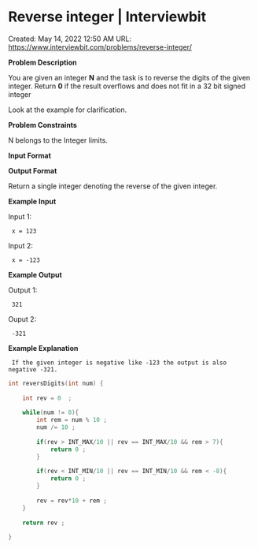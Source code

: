 # Reverse integer | Interviewbit

Created: May 14, 2022 12:50 AM
URL: https://www.interviewbit.com/problems/reverse-integer/

**Problem Description**

You are given an integer **N** and the task is to reverse the digits of the given integer. Return **0** if the result overflows and does not fit in a 32 bit signed integer

Look at the example for clarification.

**Problem Constraints**

N belongs to the Integer limits.

**Input Format**

**Output Format**

Return a single integer denoting the reverse of the given integer.

**Example Input**

Input 1:

```
 x = 123
```

Input 2:

```
 x = -123
```

**Example Output**

Output 1:

```
 321

```

Ouput 2:

```
 -321
```

**Example Explanation**

```
 If the given integer is negative like -123 the output is also negative -321.
```

```cpp
int reversDigits(int num) {
     
    int rev = 0  ;
     
    while(num != 0){        
        int rem = num % 10 ;
        num /= 10 ;
         
        if(rev > INT_MAX/10 || rev == INT_MAX/10 && rem > 7){
            return 0 ;
        }
         
        if(rev < INT_MIN/10 || rev == INT_MIN/10 && rem < -8){
            return 0 ;
        }
         
        rev = rev*10 + rem ;
    }
     
    return rev ;
     
}
```